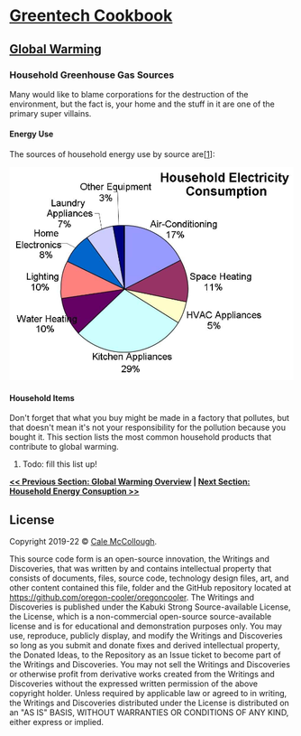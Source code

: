 # [Greentech Cookbook](../)

## [Global Warming](./)

### Household Greenhouse Gas Sources

Many would like to blame corporations for the destruction of the environment, but the fact is, your home and the stuff in it are one of the primary super villains.

#### Energy Use

The sources of household energy use by source are[[1]]:

![](./household_energy_consuption_chart.jpg)

#### Household Items

Don't forget that what you buy might be made in a factory that pollutes, but that doesn't mean it's not your responsibility for the pollution because you bought it. This section lists the most common household products that contribute to global warming.

1. Todo: fill this list up!

**[<< Previous Section: Global Warming Overview](./) | [Next Section: Household Energy Consuption >>]()**

## License

Copyright 2019-22 © [Cale McCollough](https://cookingwithcale.org).

This source code form is an open-source innovation, the Writings and Discoveries, that was written by and contains intellectual property that consists of documents, files, source code, technology design files, art, and other content contained this file, folder and the GitHub repository located at <https://github.com/oregon-cooler/oregoncooler>. The Writings and Discoveries is published under the Kabuki Strong Source-available License, the License, which is a non-commercial open-source source-available license and is for educational and demonstration purposes only. You may use, reproduce, publicly display, and modify the Writings and Discoveries so long as you submit and donate fixes and derived intellectual property, the Donated Ideas, to the Repository as an Issue ticket to become part of the Writings and Discoveries. You may not sell the Writings and Discoveries or otherwise profit from derivative works created from the Writings and Discoveries without the expressed written permission of the above copyright holder. Unless required by applicable law or agreed to in writing, the Writings and Discoveries distributed under the License is distributed on an "AS IS" BASIS, WITHOUT WARRANTIES OR CONDITIONS OF ANY KIND, either express or implied.

[1]: https://digital.library.unt.edu/ark:/67531/metadc13717/m2/1/high_res_d/Met_Office_forests_and_emissions.pdf

